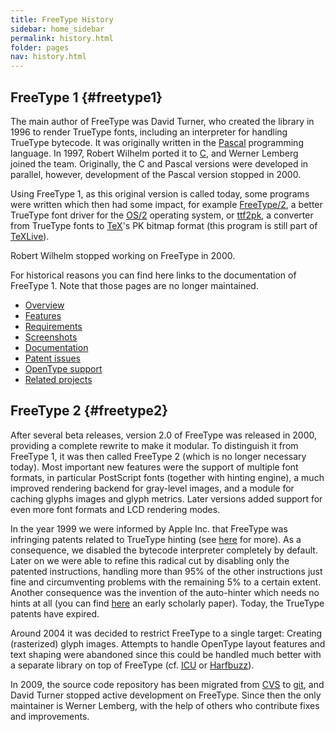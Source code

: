 ```yaml
---
title: FreeType History
sidebar: home_sidebar
permalink: history.html
folder: pages
nav: history.html
---
```


## FreeType 1 {#freetype1}

The main author of FreeType was David Turner, who created the library in
1996 to render TrueType fonts, including an interpreter for handling
TrueType bytecode. It was originally written in the
[Pascal](http://en.wikipedia.org/wiki/Pascal_%28programming_language%29)
programming language. In 1997, Robert Wilhelm ported it
to [C](http://en.wikipedia.org/wiki/C_%28programming_language%29), and
Werner Lemberg joined the team. Originally, the C and Pascal versions
were developed in parallel, however, development of the Pascal version
stopped in 2000.

Using FreeType 1, as this original version is called today, some
programs were written which then had some impact, for example
[FreeType/2](ft_os2/index.html), a better TrueType font driver for the
[OS/2](http://en.wikipedia.org/wiki/Os/2) operating system, or
[ttf2pk](http://www.tug.org/svn/texlive/trunk/Build/source/texk/ttf2pk/),
a converter from TrueType fonts to
[TeX](http://en.wikipedia.org/wiki/TeX)\'s PK bitmap format (this
program is still part of [TeXLive](http://www.tug.org/texlive/)).

Robert Wilhelm stopped working on FreeType in 2000.

For historical reasons you can find here links to the documentation of
FreeType 1. Note that those pages are no longer maintained.

- [Overview](freetype1/index.html)
- [Features](freetype1/index.html#features)
- [Requirements](freetype1/index.html#requirements)
- [Screenshots](freetype1/screenshots.html)
- [Documentation](freetype1/documentation.html)
- [Patent issues](patents.html)
- [OpenType support](opentype/index.html)
- [Related projects](freetype1/projects.html)


## FreeType 2 {#freetype2}

After several beta releases, version 2.0 of FreeType was released in
2000, providing a complete rewrite to make it modular. To distinguish it
from FreeType 1, it was then called FreeType 2 (which is no longer
necessary today). Most important new features were the support of
multiple font formats, in particular PostScript fonts (together with
hinting engine), a much improved rendering backend for gray-level
images, and a module for caching glyphs images and glyph metrics. Later
versions added support for even more font formats and LCD rendering
modes.

In the year 1999 we were informed by Apple Inc. that FreeType was
infringing patents related to TrueType hinting (see [here](patents.html)
for more). As a consequence, we disabled the bytecode interpreter
completely by default. Later on we were able to refine this radical cut
by disabling only the patented instructions, handling more than 95% of
the other instructions just fine and circumventing problems with the
remaining 5% to a certain extent. Another consequence was the invention
of the auto-hinter which needs no hints at all (you can find
[here](http://www.tug.org/TUGboat/tb24-3/lemberg.pdf) an early scholarly
paper). Today, the TrueType patents have expired.

Around 2004 it was decided to restrict FreeType to a single target:
Creating (rasterized) glyph images. Attempts to handle OpenType layout
features and text shaping were abandoned since this could be handled
much better with a separate library on top of FreeType (cf.
[ICU](http://www.icu-project.org/) or [Harfbuzz](http://harfbuzz.org)).

In 2009, the source code repository has been migrated from
[CVS](http://www.nongnu.org/cvs/) to [git](http://git-scm.com/), and
David Turner stopped active development on FreeType. Since then the only
maintainer is Werner Lemberg, with the help of others who contribute
fixes and improvements.